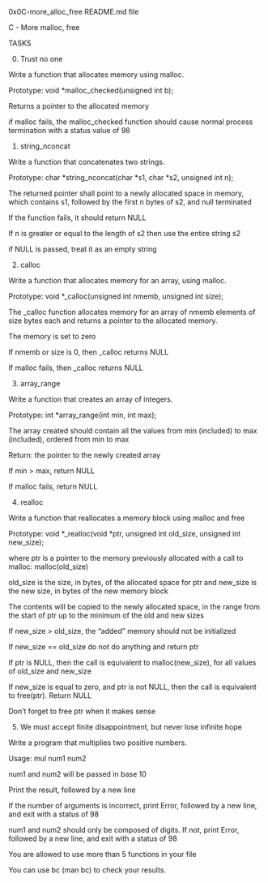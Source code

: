 0x0C-more_alloc_free
README.md file



C - More malloc, free

                

TASKS

                

0. Trust no one

                

Write a function that allocates memory using malloc.

                


                

Prototype: void *malloc_checked(unsigned int b);

                


                

Returns a pointer to the allocated memory

                


                

if malloc fails, the malloc_checked function should cause normal process termination with a status value of 98

                


                

1. string_nconcat

                

Write a function that concatenates two strings.

                


                

Prototype: char *string_nconcat(char *s1, char *s2, unsigned int n);

                


                

The returned pointer shall point to a newly allocated space in memory, which contains s1, followed by the first n bytes of s2, and null terminated

                


                

If the function fails, it should return NULL

                


                

If n is greater or equal to the length of s2 then use the entire string s2

                


                

if NULL is passed, treat it as an empty string

                


                

2. calloc

                

Write a function that allocates memory for an array, using malloc.

                


                

Prototype: void *_calloc(unsigned int nmemb, unsigned int size);

                


                

The _calloc function allocates memory for an array of nmemb elements of size bytes each and returns a pointer to the allocated memory.

                


                

The memory is set to zero

                


                

If nmemb or size is 0, then _calloc returns NULL

                


                

If malloc fails, then _calloc returns NULL

                


                

3. array_range

                

Write a function that creates an array of integers.

                


                

Prototype: int *array_range(int min, int max);

                


                

The array created should contain all the values from min (included) to max (included), ordered from min to max

                


                

Return: the pointer to the newly created array

                


                

If min > max, return NULL

                


                

If malloc fails, return NULL

                


                

4. realloc

                

Write a function that reallocates a memory block using malloc and free

                


                

Prototype: void *_realloc(void *ptr, unsigned int old_size, unsigned int new_size);

                


                

where ptr is a pointer to the memory previously allocated with a call to malloc: malloc(old_size)

                


                

old_size is the size, in bytes, of the allocated space for ptr and new_size is the new size, in bytes of the new memory block

                


                

The contents will be copied to the newly allocated space, in the range from the start of ptr up to the minimum of the old and new sizes

                


                

If new_size > old_size, the “added” memory should not be initialized

                


                

If new_size == old_size do not do anything and return ptr

                


                

If ptr is NULL, then the call is equivalent to malloc(new_size), for all values of old_size and new_size

                


                

If new_size is equal to zero, and ptr is not NULL, then the call is equivalent to free(ptr). Return NULL

                


                

Don’t forget to free ptr when it makes sense

                


                

5. We must accept finite disappointment, but never lose infinite hope

                

Write a program that multiplies two positive numbers.

                


                

Usage: mul num1 num2

                


                

num1 and num2 will be passed in base 10

                


                

Print the result, followed by a new line

                


                

If the number of arguments is incorrect, print Error, followed by a new line, and exit with a status of 98

                


                

num1 and num2 should only be composed of digits. If not, print Error, followed by a new line, and exit with a status of 98

                


                

You are allowed to use more than 5 functions in your file

                


                

You can use bc (man bc) to check your results.


